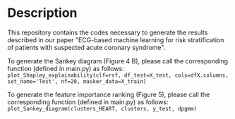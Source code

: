 # Description

This repository contains the codes necessary to generate the results described in our paper "ECG-based machine learning for risk stratification of patients with suspected acute coronary syndrome".

To generate the Sankey diagram (Figure 4 B), please call the corresponding function (defined in main.py) as follows:
`plot_Shapley_explainability(clf=rsf, df_test=X_test, cols=dfX.columns, set_name='Test', nf=20, masker_data=X_train)`

To generate the feature importance ranking (Figure 5), please call the corresponding function (defined in main.py) as follows:
`plot_Sankey_diagram(clusters_HEART, clusters, y_test, dpgmm)`

